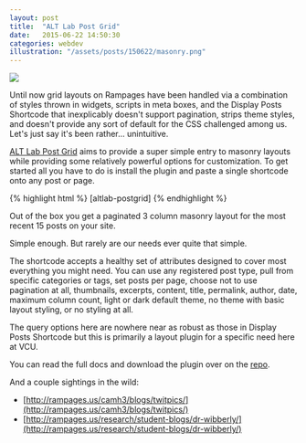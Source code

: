 ```yaml
---
layout: post
title:  "ALT Lab Post Grid"
date:   2015-06-22 14:50:30
categories: webdev
illustration: "/assets/posts/150622/masonry.png"
---
```

<img class="hidden" src="{{ page.illustration }}" />


Until now grid layouts on Rampages have been handled via a combination of styles thrown in widgets, scripts in meta boxes, and the Display Posts Shortcode that inexplicably doesn't support pagination, strips theme styles, and doesn't provide any sort of default for the CSS challenged among us. Let's just say it's been rather... unintuitive.

[ALT Lab Post Grid](https://github.com/vcualtlab/postgrid) aims to provide a super simple entry to masonry layouts while providing some relatively powerful options for customization. To get started all you have to do is install the plugin and paste a single shortcode onto any post or page. 

{% highlight html %}
[altlab-postgrid]
{% endhighlight %}


Out of the box you get a paginated 3 column masonry layout for the most recent 15 posts on your site.

Simple enough. But rarely are our needs ever quite that simple.

The shortcode accepts a healthy set of attributes designed to cover most everything you might need. You can use any registered post type, pull from specific categories or tags, set posts per page, choose not to use pagination at all, thumbnails, excerpts, content, title, permalink, author, date, maximum column count, light or dark default theme, no theme with basic layout styling, or no styling at all.

The query options here are nowhere near as robust as those in Display Posts Shortcode but this is primarily a layout plugin for a specific need here at VCU.

You can read the full docs and download the plugin over on the [repo](https://github.com/vcualtlab/postgrid).

And a couple sightings in the wild:

* [http://rampages.us/camh3/blogs/twitpics/](http://rampages.us/camh3/blogs/twitpics/)
* [http://rampages.us/research/student-blogs/dr-wibberly/](http://rampages.us/research/student-blogs/dr-wibberly/)